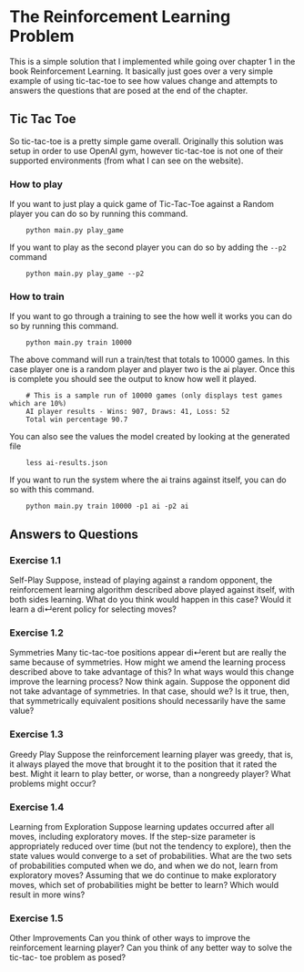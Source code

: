 The Reinforcement Learning Problem
==================================

This is a simple solution that I implemented while going over chapter 1 in the book
Reinforcement Learning.  It basically just goes over a very simple example of using
tic-tac-toe to see how values change and attempts to answers the questions that are
posed at the end of the chapter.  

## Tic Tac Toe

So tic-tac-toe is a pretty simple game overall.  Originally this solution was setup
in order to use OpenAI gym, however tic-tac-toe is not one of their supported
environments (from what I can see on the website).  

### How to play

If you want to just play a quick game of Tic-Tac-Toe against a Random player you can
do so by running this command.  

        python main.py play_game

If you want to play as the second player you can do so by adding the `--p2` command  

        python main.py play_game --p2

### How to train

If you want to go through a training to see the how well it works you can do so
by running this command.  

        python main.py train 10000

The above command will run a train/test that totals to 10000 games.  In this case
player one is a random player and player two is the ai player.  Once this is complete
you should see the output to know how well it played.  

        # This is a sample run of 10000 games (only displays test games which are 10%)
        AI player results - Wins: 907, Draws: 41, Loss: 52
        Total win percentage 90.7

You can also see the values the model created by looking at the generated file  

        less ai-results.json

If you want to run the system where the ai trains against itself, you can do so
with this command.  

        python main.py train 10000 -p1 ai -p2 ai

## Answers to Questions

### Exercise 1.1

Self-Play Suppose, instead of playing against a random opponent, the reinforcement learning
algorithm described above played against itself, with both sides learning. What do you think
would happen in this case? Would it learn a di↵erent policy for selecting moves?  


### Exercise 1.2

Symmetries Many tic-tac-toe positions appear di↵erent but are really the same because of
symmetries. How might we amend the learning process described above to take advantage of this?
In what ways would this change improve the learning process? Now think again. Suppose the
opponent did not take advantage of symmetries. In that case, should we? Is it true, then,
that symmetrically equivalent positions should necessarily have the same value?   

### Exercise 1.3

Greedy Play Suppose the reinforcement learning player was greedy, that is, it always played
the move that brought it to the position that it rated the best. Might it learn to play better,
or worse, than a nongreedy player? What problems might occur?   

### Exercise 1.4

Learning from Exploration Suppose learning updates occurred after all moves, including
exploratory moves. If the step-size parameter is appropriately reduced over time (but not the
tendency to explore), then the state values would converge to a set of probabilities. What are
the two sets of probabilities computed when we do, and when we do not, learn from exploratory
moves? Assuming that we do continue to make exploratory moves, which set of probabilities might
be better to learn? Which would result in more wins?  

### Exercise 1.5

Other Improvements Can you think of other ways to improve the reinforcement learning player?
Can you think of any better way to solve the tic-tac- toe problem as posed?   
